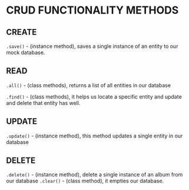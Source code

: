 # CRUD FUNCTIONALITY METHODS

## CREATE

`.save()` - (instance method), saves a single instance of an entity to our mock database.

## READ

`.all()` - (class methods), returns a list of all entities in our database

`.find()` - (class methods), it helps us locate a specific entity and update and delete that entity has well.

## UPDATE

`.update()` - (instance method), this method updates a single entity in our database

## DELETE

`.delete()` - (instance method), delete a single instance of an album from our database
`.clear()` - (class method), it empties our database.
